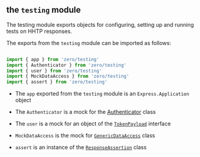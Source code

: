 ## the `testing` module

The testing module exports objects for configuring, setting up and running tests on HHTP responses. 

The exports from the `testing` module can be imported as follows:

```typescript

import { app } from 'zero/testing'
import { Authenticator } from 'zero/testing'
import { user } from 'zero/testing'
import { MockDataAccess } from 'zero/testing'
import { assert } from 'zero/testing'

```

- The `app` exported from the `testing` module is an `Express.Application` object

- The `Authenticator` is a mock for the [Authenticator](../auth/auth.md) class
- The `user` is a mock for an object of the [`TokenPayload`](../interfaces/token-payload.md) interface
- `MockDataAccess` is the mock for [`GenericDataAccess`](../bases/generic-data-access.md) class
- `assert` is an instance of the [`ResponseAssertion`](./response-assetion.md) class